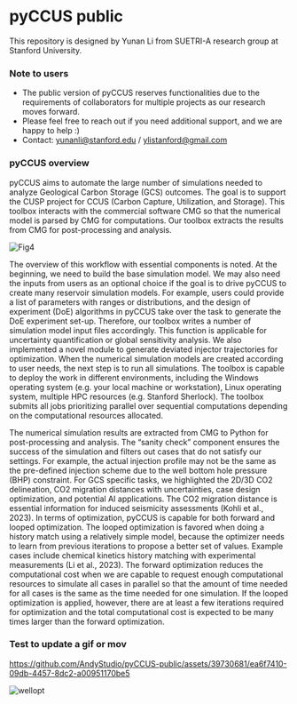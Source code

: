 # pyCCUS public
This repository is designed by Yunan Li from SUETRI-A research group at Stanford University. 


### Note to users
- The public version of pyCCUS reserves functionalities due to the requirements of collaborators for multiple projects as our research moves forward.
- Please feel free to reach out if you need additional support, and we are happy to help :)
- Contact: yunanli@stanford.edu / ylistanford@gmail.com

### pyCCUS overview


pyCCUS aims to automate the large number of simulations needed to analyze Geological Carbon Storage (GCS) outcomes. The goal is to support the CUSP project for CCUS (Carbon Capture, Utilization, and Storage). This toolbox interacts with the commercial software CMG so that the numerical model is parsed by CMG for computations. Our toolbox extracts the results from CMG for post-processing and analysis. 


![Fig4](https://github.com/AndyStudio/pyCCUS-public/assets/39730681/3cb6de68-d3f6-47e4-aaf4-238e030d4ad9)

The overview of this workflow with essential components is noted. At the beginning, we need to build the base simulation model. We may also need the inputs from users as an optional choice if the goal is to drive pyCCUS to create many reservoir simulation models. For example, users could provide a list of parameters with ranges or distributions, and the design of experiment (DoE) algorithms in pyCCUS take over the task to generate the DoE experiment set-up. Therefore, our toolbox writes a number of simulation model input files accordingly. This function is applicable for uncertainty quantification or global sensitivity analysis. We also implemented a novel module to generate deviated injector trajectories for optimization. When the numerical simulation models are created according to user needs, the next step is to run all simulations. The toolbox is capable to deploy the work in different environments, including the Windows operating system (e.g.  your local machine or workstation), Linux operating system, multiple HPC resources (e.g. Stanford Sherlock). The toolbox submits all jobs prioritizing parallel over sequential computations depending on the computational resources allocated.

The numerical simulation results are extracted from CMG to Python for post-processing and analysis. The “sanity check” component ensures the success of the simulation and filters out cases that do not satisfy our settings. For example, the actual injection profile may not be the same as the pre-defined injection scheme due to the well bottom hole pressure (BHP) constraint. For GCS specific tasks, we highlighted the 2D/3D CO2 delineation, CO2 migration distances with uncertainties, case design optimization, and potential AI applications. The CO2 migration distance is essential information for induced seismicity assessments (Kohli et al., 2023). In terms of optimization, pyCCUS is capable for both forward and looped optimization. The looped optimization is favored when doing a history match using a relatively simple model, because the optimizer needs to learn from previous iterations to propose a better set of values. Example cases include chemical kinetics history matching with experimental measurements (Li et al., 2023). The forward optimization reduces the computational cost when we are capable to request enough computational resources to simulate all cases in parallel so that the amount of time needed for all cases is the same as the time needed for one simulation. If the looped optimization is applied, however, there are at least a few iterations required for optimization and the total computational cost is expected to be many times larger than the forward optimization.

### Test to update a gif or mov


https://github.com/AndyStudio/pyCCUS-public/assets/39730681/ea6f7410-09db-4457-8dc2-a00951170be5

![wellopt](https://github.com/AndyStudio/pyCCUS-public/assets/39730681/2c6ff439-c17c-4457-b030-5942eb125e26)
